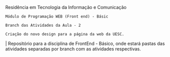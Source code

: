 Residência em Tecnologia da Informação e Comunicação

    Módulo de Programação WEB (Front end) - Básic

    Branch das Atividades da Aula - 2
    
    Criação do novo design para a página da web da UESC.

| Repositório para a disciplina de FrontEnd - Básico, onde estará pastas das atividades separadas por branch com as atividades respectivas.